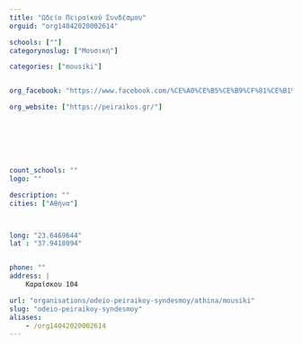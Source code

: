 ```yaml
---
title: "Ωδείο Πειραϊκού Συνδέσμου"
orguid: "org14042020002614"

schools: [""]
categorynoslug: ["Μουσική"]

categories: ["mousiki"]


org_facebook: "https://www.facebook.com/%CE%A0%CE%B5%CE%B9%CF%81%CE%B1%CF%8A%CE%BA%CF%8C%CF%82-%CE%A3%CF%8D%CE%BD%CE%B4%CE%B5%CF%83%CE%BC%CE%BF%CF%82-official-229264990432678/"

org_website: ["https://peiraikos.gr/"]







count_schools: ""
logo: ""

description: ""
cities: ["Αθήνα"]



long: "23.6469644"
lat : "37.9418094"


phone: ""
address: |
    Καραίσκου 104

url: "organisations/odeio-peiraikoy-syndesmoy/athina/mousiki"
slug: "odeio-peiraikoy-syndesmoy"
aliases:
    - /org14042020002614
---
```



